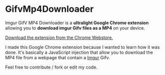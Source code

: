 GifvMp4Downloader
===================
Imgur GifV MP4 Downloader is a **ultralight Google Chrome extension** allowing you to **download imgur Gifv files as a MP4** on your device.

[Download the extension from the Chrome Webstore.](https://chrome.google.com/webstore/detail/imgur-gifv-as-mp4-downloa/homgaeandhcohhcfbfdeohljedelgijc "Chrome Webstore download link")

I made this Google Chrome extension because I wanted to learn how it was done. It's basically a JavaScript injection that allow you to download the MP4 file from a webpage that contain a [Imgur](https://imgur.com) Gifv. 

Feel free to contribute / fork or edit my code. 
